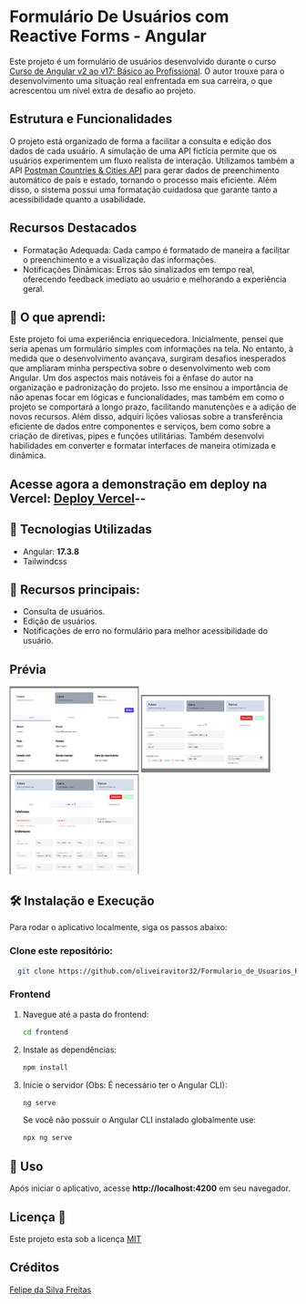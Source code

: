 # Formulário De Usuários com Reactive Forms - Angular

Este projeto é um formulário de usuários desenvolvido durante o curso [Curso de Angular v2 ao v17: Básico ao Profissional](https://www.udemy.com/course/super-treinamento-de-angular-16-do-basico-ao-avancado/). O autor trouxe para o desenvolvimento uma situação real enfrentada em sua carreira, o que acrescentou um nível extra de desafio ao projeto.

## Estrutura e Funcionalidades
O projeto está organizado de forma a facilitar a consulta e edição dos dados de cada usuário. A simulação de uma API fictícia permite que os usuários experimentem um fluxo realista de interação. Utilizamos também a API [Postman Countries & Cities API](https://documenter.getpostman.com/view/1134062/T1LJjU52) para gerar dados de preenchimento automático de país e estado, tornando o processo mais eficiente. Além disso, o sistema possui uma formatação cuidadosa que garante tanto a acessibilidade quanto a usabilidade.

## Recursos Destacados
- Formatação Adequada: Cada campo é formatado de maneira a facilitar o preenchimento e a visualização das informações.
- Notificações Dinâmicas: Erros são sinalizados em tempo real, oferecendo feedback imediato ao usuário e melhorando a experiência geral.


## 🎯 O que aprendi:
Este projeto foi uma experiência enriquecedora. Inicialmente, pensei que seria apenas um formulário simples com informações na tela. No entanto, à medida que o desenvolvimento avançava, surgiram desafios inesperados que ampliaram minha perspectiva sobre o desenvolvimento web com Angular.
Um dos aspectos mais notáveis foi a ênfase do autor na organização e padronização do projeto. Isso me ensinou a importância de não apenas focar em lógicas e funcionalidades, mas também em como o projeto se comportará a longo prazo, facilitando manutenções e a adição de novos recursos.
Além disso, adquiri lições valiosas sobre a transferência eficiente de dados entre componentes e serviços, bem como sobre a criação de diretivas, pipes e funções utilitárias. Também desenvolvi habilidades em converter e formatar interfaces de maneira otimizada e dinâmica.


## Acesse agora a demonstração em deploy na Vercel: [Deploy Vercel](https://formulario-de-usuarios-reactive-forms-oliveiravitor32s-projects.vercel.app/)--

## 🔧 Tecnologias Utilizadas
- Angular: __17.3.8__
- Tailwindcss

## 🚀 Recursos principais:
- Consulta de usuários.
- Edição de usuários.
- Notificações de erro no formulário para melhor acessibilidade do usuário.

## Prévia
<div style="display: flex, width: 100%, flex-wrap: wrap">
    <img src="src/assets/Previa-1.png" width="45%" height="auto" margin="0 auto"/>
    <img src="src/assets/Previa-2.png" width="45%" height="auto" margin="0 auto"/>
    <img src="src/assets/Previa-3.png" width="45%" height="auto" margin="0 auto"/>
    
</div>

## 🛠️ Instalação e Execução

Para rodar o aplicativo localmente, siga os passos abaixo:

### Clone este repositório:

```bash
  git clone https://github.com/oliveiravitor32/Formulario_de_Usuarios_Reactive_Forms-Angular.git
```

### Frontend
1. Navegue até a pasta do frontend:
   ```bash
   cd frontend
   ```
2. Instale as dependências:
   ```bash
   npm install
   ```
3. Inicie o servidor (Obs: É necessário ter o Angular CLI):
   ```bash
   ng serve
   ```
   Se você não possuir o Angular CLI instalado globalmente use:
    ```bash
   npx ng serve
    ```
    
## 📖 Uso

Após iniciar o aplicativo, acesse __http://localhost:4200__ em seu navegador.

<h2 id="license">Licença 📃 </h2>

Este projeto esta sob a licença [MIT](./LICENSE)

## Créditos
[Felipe da Silva Freitas](https://www.udemy.com/user/felipe-da-silva-freitas/)
